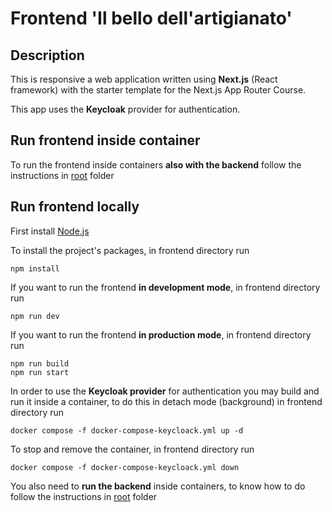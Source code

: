 # Frontend 'Il bello dell'artigianato'

## Description
This is responsive a web application written using **Next.js** (React framework)
with the starter template for the Next.js App Router Course.

This app uses the **Keycloak** provider for authentication.

## Run frontend inside container
To run the frontend inside containers **also with the backend** follow the instructions in [root](../README.md) folder

## Run frontend locally
First install [Node.js](https://nodejs.org/en)

To install the project's packages, in frontend directory run
```shell
npm install
```
If you want to run the frontend **in development mode**, in frontend directory run
```shell
npm run dev
```
If you want to run the frontend **in production mode**, in frontend directory run
```shell
npm run build
npm run start
```

In order to use the **Keycloak provider** for authentication you may build and run it inside a container, to do this in detach mode (background) in frontend directory run
```shell
docker compose -f docker-compose-keycloack.yml up -d
```
To stop and remove the container, in frontend directory run
```shell
docker compose -f docker-compose-keycloack.yml down
```
You also need to **run the backend** inside containers, to know how to do follow the instructions in [root](../README.md) folder




